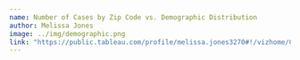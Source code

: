 ```yaml
---
name: Number of Cases by Zip Code vs. Demographic Distribution
author: Melissa Jones
image: ../img/demographic.png
link: "https://public.tableau.com/profile/melissa.jones3270#!/vizhome/Corona-virusCasesinMilwaukeeCityWI-AnExplorationofRacialDemographicsandDiseaseCtd_/Dashboard2"
---
```

